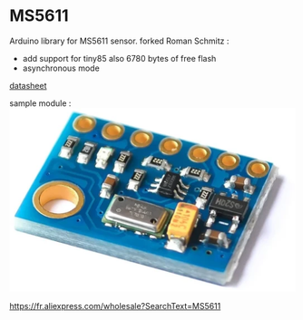 # MS5611
Arduino library for MS5611 sensor.
forked Roman Schmitz : 
* add support for tiny85 also 6780 bytes of free flash
* asynchronous mode

[datasheet](extras/ENG_DS_MS5611-01BA03_B3.pdf)

sample module :
![module](extras/GY-63-MS5611.webp)

https://fr.aliexpress.com/wholesale?SearchText=MS5611
